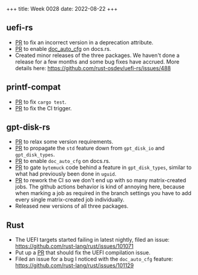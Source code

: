 +++
title: Week 0028
date: 2022-08-22
+++

## uefi-rs

* [PR](https://github.com/rust-osdev/uefi-rs/pull/485) to fix an
  incorrect version in a deprecation attribute.
* [PR](https://github.com/rust-osdev/uefi-rs/pull/487) to enable
  [doc_auto_cfg](https://doc.rust-lang.org/rustdoc/unstable-features.html#doc_auto_cfg-automatically-generate-doccfg) on docs.rs.
* Created minor releases of the three packages. We haven't done a
  release for a few months and some bug fixes have accrued. More details
  here: <https://github.com/rust-osdev/uefi-rs/issues/488>
  
## printf-compat

* [PR](https://github.com/lights0123/printf-compat/pull/2) to fix `cargo test`.
* [PR](https://github.com/lights0123/printf-compat/pull/3) to fix the CI trigger.

## gpt-disk-rs

* [PR](https://github.com/google/gpt-disk-rs/pull/70) to relax some
  version requirements.
* [PR](https://github.com/google/gpt-disk-rs/pull/71) to propagate the
  `std` feature down from `gpt_disk_io` and `gpt_disk_types`.
* [PR](https://github.com/google/gpt-disk-rs/pull/72) to enable
  `doc_auto_cfg` on docs.rs.
* [PR](https://github.com/google/gpt-disk-rs/pull/73) to gate `bytemuck`
  code behind a feature in `gpt_disk_types`, similar to what had
  previously been done in `uguid`.
* [PR](https://github.com/google/gpt-disk-rs/pull/77) to rework the CI
  so we don't end up with so many matrix-created jobs. The github
  actions behavior is kind of annoying here, because when marking a job
  as required in the branch settings you have to add every single
  matrix-created job individually.
* Released new versions of all three packages.

## Rust

* The UEFI targets started failing in latest nightly, filed an issue:
  <https://github.com/rust-lang/rust/issues/101071>
* Put up a [PR](https://github.com/rust-lang/rust/pull/101088) that
  should fix the UEFI compilation issue.
* Filed an issue for a bug I noticed with the `doc_auto_cfg` feature:
  <https://github.com/rust-lang/rust/issues/101129>
